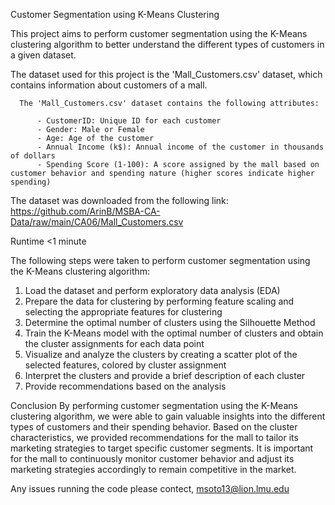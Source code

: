 Customer Segmentation using K-Means Clustering

This project aims to perform customer segmentation using the K-Means clustering algorithm to better understand the different types of customers in a given dataset. 

The dataset used for this project is the 'Mall_Customers.csv' dataset, which contains information about customers of a mall.

      The 'Mall_Customers.csv' dataset contains the following attributes:

          - CustomerID: Unique ID for each customer
          - Gender: Male or Female
          - Age: Age of the customer
          - Annual Income (k$): Annual income of the customer in thousands of dollars
          - Spending Score (1-100): A score assigned by the mall based on customer behavior and spending nature (higher scores indicate higher spending)
  
The dataset was downloaded from the following link:
https://github.com/ArinB/MSBA-CA-Data/raw/main/CA06/Mall_Customers.csv

Runtime
<1 minute

The following steps were taken to perform customer segmentation using the K-Means clustering algorithm:

1. Load the dataset and perform exploratory data analysis (EDA)
2. Prepare the data for clustering by performing feature scaling and selecting the appropriate features for clustering
3. Determine the optimal number of clusters using the Silhouette Method
4. Train the K-Means model with the optimal number of clusters and obtain the cluster assignments for each data point
5. Visualize and analyze the clusters by creating a scatter plot of the selected features, colored by cluster assignment
6. Interpret the clusters and provide a brief description of each cluster
7. Provide recommendations based on the analysis


Conclusion
By performing customer segmentation using the K-Means clustering algorithm, we were able to gain valuable insights into the different types of customers and their spending behavior. 
Based on the cluster characteristics, we provided recommendations for the mall to tailor its marketing strategies to target specific customer segments. 
It is important for the mall to continuously monitor customer behavior and adjust its marketing strategies accordingly to remain competitive in the market.

Any issues running the code please contect, msoto13@lion.lmu.edu
